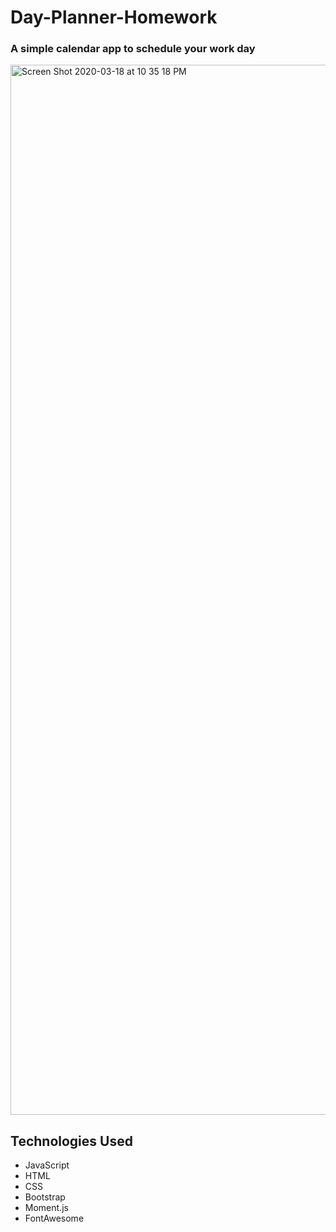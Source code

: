 # Day-Planner-Homework

### A simple calendar app to schedule your work day

<img width="1680" alt="Screen Shot 2020-03-18 at 10 35 18 PM" src="https://user-images.githubusercontent.com/55468908/77035304-84e05b80-6969-11ea-8e3a-fe5fa18cc47b.png">

## Technologies Used
  * JavaScript
  * HTML
  * CSS
  * Bootstrap
  * Moment.js
  * FontAwesome